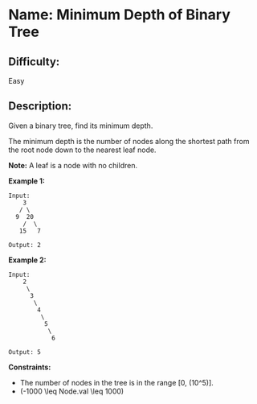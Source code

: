 # Name: Minimum Depth of Binary Tree

## Difficulty: 
Easy

## Description: 
Given a binary tree, find its minimum depth.

The minimum depth is the number of nodes along the shortest path from the root node down to the nearest leaf node.

**Note:** A leaf is a node with no children.

**Example 1:**
```
Input:
    3
   / \
  9  20
    /  \
   15   7

Output: 2
```

**Example 2:**
```
Input:
    2
     \
      3
       \
        4
         \
          5
           \
            6

Output: 5
```

**Constraints:**
- The number of nodes in the tree is in the range [0, \(10^5\)].
- \(-1000 \leq Node.val \leq 1000\)